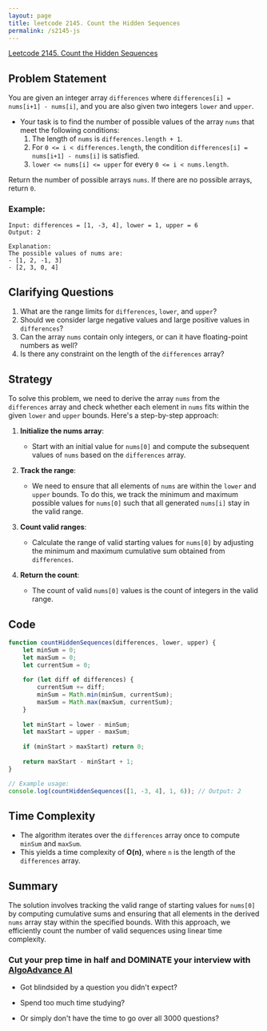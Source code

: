 ```yaml
---
layout: page
title: leetcode 2145. Count the Hidden Sequences
permalink: /s2145-js
---
```

[Leetcode 2145. Count the Hidden Sequences](https://algoadvance.github.io/algoadvance/l2145)
## Problem Statement

You are given an integer array `differences` where `differences[i] = nums[i+1] - nums[i]`, and you are also given two integers `lower` and `upper`. 

- Your task is to find the number of possible values of the array `nums` that meet the following conditions:
  1. The length of `nums` is `differences.length + 1`.
  2. For `0 <= i < differences.length`, the condition `differences[i] = nums[i+1] - nums[i]` is satisfied.
  3. `lower <= nums[i] <= upper` for every `0 <= i < nums.length`.

Return the number of possible arrays `nums`. If there are no possible arrays, return `0`.

### Example:

```plaintext
Input: differences = [1, -3, 4], lower = 1, upper = 6
Output: 2

Explanation:
The possible values of nums are:
- [1, 2, -1, 3]
- [2, 3, 0, 4]
```

## Clarifying Questions

1. What are the range limits for `differences`, `lower`, and `upper`? 
2. Should we consider large negative values and large positive values in `differences`? 
3. Can the array `nums` contain only integers, or can it have floating-point numbers as well?
4. Is there any constraint on the length of the `differences` array?

## Strategy

To solve this problem, we need to derive the array `nums` from the `differences` array and check whether each element in `nums` fits within the given `lower` and `upper` bounds. Here's a step-by-step approach:

1. **Initialize the nums array**:
   - Start with an initial value for `nums[0]` and compute the subsequent values of `nums` based on the `differences` array.

2. **Track the range**:
   - We need to ensure that all elements of `nums` are within the `lower` and `upper` bounds. To do this, we track the minimum and maximum possible values for `nums[0]` such that all generated `nums[i]` stay in the valid range.

3. **Count valid ranges**:
   - Calculate the range of valid starting values for `nums[0]` by adjusting the minimum and maximum cumulative sum obtained from `differences`.

4. **Return the count**:
   - The count of valid `nums[0]` values is the count of integers in the valid range.

## Code

```javascript
function countHiddenSequences(differences, lower, upper) {
    let minSum = 0;
    let maxSum = 0;
    let currentSum = 0;
    
    for (let diff of differences) {
        currentSum += diff;
        minSum = Math.min(minSum, currentSum);
        maxSum = Math.max(maxSum, currentSum);
    }
    
    let minStart = lower - minSum;
    let maxStart = upper - maxSum;
    
    if (minStart > maxStart) return 0;
    
    return maxStart - minStart + 1;
}

// Example usage:
console.log(countHiddenSequences([1, -3, 4], 1, 6)); // Output: 2
```

## Time Complexity

- The algorithm iterates over the `differences` array once to compute `minSum` and `maxSum`.
- This yields a time complexity of **O(n)**, where `n` is the length of the `differences` array.

## Summary

The solution involves tracking the valid range of starting values for `nums[0]` by computing cumulative sums and ensuring that all elements in the derived `nums` array stay within the specified bounds. With this approach, we efficiently count the number of valid sequences using linear time complexity.


### Cut your prep time in half and DOMINATE your interview with [AlgoAdvance AI](https://algoAdvance.com)

- Got blindsided by a question you didn't expect?

- Spend too much time studying?

- Or simply don't have the time to go over all 3000 questions?

